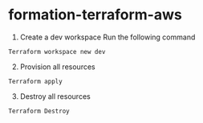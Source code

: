 # formation-terraform-aws

1. Create a dev workspace
Run the following command
```
Terraform workspace new dev
```

2. Provision all resources
```
Terraform apply 
```

3. Destroy all resources
```
Terraform Destroy 
```